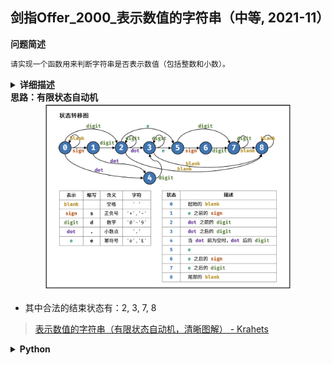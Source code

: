 ## 剑指Offer_2000_表示数值的字符串（中等, 2021-11）
<!--
{
    "category": ["字符串", "有限状态自动机"],
    "source": "剑指Offer",
    "level": "中等",
    "number": "2000",
    "name": "表示数值的字符串",
    "company": []
}
-->

<summary><b>问题简述</b></summary>

```txt
请实现一个函数用来判断字符串是否表示数值（包括整数和小数）。
```

<details><summary><b>详细描述</b></summary>

```txt
请实现一个函数用来判断字符串是否表示数值（包括整数和小数）。

数值（按顺序）可以分成以下几个部分：

    1. 若干空格
    2. 一个 小数 或者 整数
    3. （可选）一个 'e' 或 'E' ，后面跟着一个 整数
    4. 若干空格

小数（按顺序）可以分成以下几个部分：
    1. （可选）一个符号字符（'+' 或 '-'）
    2. 下述格式之一：
        1. 至少一位数字，后面跟着一个点 '.'
        2. 至少一位数字，后面跟着一个点 '.' ，后面再跟着至少一位数字
        3. 一个点 '.' ，后面跟着至少一位数字

整数（按顺序）可以分成以下几个部分：
    1. （可选）一个符号字符（'+' 或 '-'）
    2. 至少一位数字

部分数值列举如下：
    ["+100", "5e2", "-123", "3.1416", "-1E-16", "0123"]
部分非数值列举如下：
    ["12e", "1a3.14", "1.2.3", "+-5", "12e+5.4"]

示例 1：
    输入：s = "0"
    输出：true
示例 2：
    输入：s = "e"
    输出：false
示例 3：
    输入：s = "."
    输出：false
示例 4：
    输入：s = "    .1  "
    输出：true
 
提示：
    1 <= s.length <= 20
    s 仅含英文字母（大写和小写），数字（0-9），加号 '+' ，减号 '-' ，空格 ' ' 或者点 '.' 。

来源：力扣（LeetCode）
链接：https://leetcode-cn.com/problems/biao-shi-shu-zhi-de-zi-fu-chuan-lcof
著作权归领扣网络所有。商业转载请联系官方授权，非商业转载请注明出处。
```

</details>

<!-- <div align="center"><img src="../../../_assets/xxx.png" height="300" /></div> -->

<summary><b>思路：有限状态自动机</b></summary>

<div align="center"><img src="../../../_assets/剑指Offer_020_中等_表示数值的字符串.png" height="300" /></div>

- 其中合法的结束状态有：2, 3, 7, 8

> [表示数值的字符串（有限状态自动机，清晰图解） - Krahets](https://leetcode-cn.com/problems/biao-shi-shu-zhi-de-zi-fu-chuan-lcof/solution/mian-shi-ti-20-biao-shi-shu-zhi-de-zi-fu-chuan-y-2/)

<details><summary><b>Python</b></summary>

```python
class Solution:
    def isNumber(self, s: str) -> bool:
        # '.'
        # ' '
        # 's': sign
        # 'd': digit
        # 'e': e/E
        states = [
            {' ': 0, 's': 1, 'd': 2, '.': 4},   # 0. start 'blank'
            {'d': 2, '.': 4},                   # 1. 'sign' before 'e'
            {'d': 2, '.': 3, 'e': 5, ' ': 8},   # 2. 'digit' before 'dot'
            {'d': 3, 'e': 5, ' ': 8},           # 3. 'digit' after 'dot'
            {'d': 3},                           # 4. 'digit' after 'dot' ('blank' before 'dot')
            {'s': 6, 'd': 7},                   # 5. 'e'
            {'d': 7},                           # 6. 'sign' after 'e'
            {'d': 7, ' ': 8},                   # 7. 'digit' after 'e'
            {' ': 8}                            # 8. end with 'blank'
        ]

        p = 0  # 开始状态 0
        for c in s:
            if '0' <= c <= '9':
                t = 'd'  # digit
            elif c in "+-":
                t = 's'  # sign
            elif c in "eE":
                t = 'e'  # e or E
            elif c in ". ":
                t = c  # dot, blank
            else:
                t = '?'  # unknown

            if t not in states[p]:
                return False

            p = states[p][t]

        return p in (2, 3, 7, 8)
```

</details>

